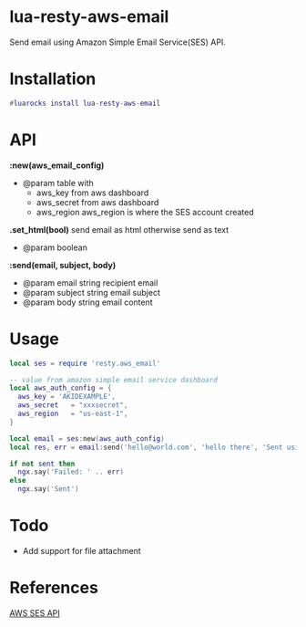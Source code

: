 # lua-resty-aws-email
Send email using Amazon Simple Email Service(SES) API.

# Installation
```lua
#luarocks install lua-resty-aws-email
```

# API

**:new(aws_email_config)**
- @param table with 
  - aws_key from aws dashboard
  - aws_secret from aws dashboard
  - aws_region aws_region is where the SES account created

**.set_html(bool)**
send email as html otherwise send as text
- @param boolean

**:send(email, subject, body)**
- @param email string recipient email
- @param subject string email subject
- @param body string email content

# Usage
```lua
local ses = require 'resty.aws_email'

-- value from amazon simple email service dashboard
local aws_auth_config = {
  aws_key = 'AKIDEXAMPLE',
  aws_secret   = "xxxsecret",
  aws_region   = "us-east-1",  
}

local email = ses:new(aws_auth_config)
local res, err = email:send('hello@world.com', 'hello there', 'Sent using AWS Simple Email Service API') 

if not sent then
  ngx.say('Failed: ' .. err)
else
  ngx.say('Sent')
```

# Todo
- Add support for file attachment


# References
[AWS SES API](https://docs.aws.amazon.com/ses/latest/DeveloperGuide/query-interface-requests.html)

